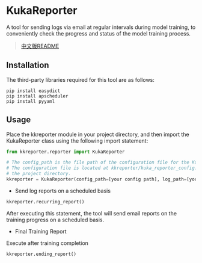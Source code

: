 # KukaReporter

A tool for sending logs via email at regular intervals during model training, to conveniently check the progress and status of the model training process.

> <a href="https://github.com/Kuroshika/KukaReporter/blob/master/README_ZH.md"> 中文版README</a>
## Installation
The third-party libraries required for this tool are as follows:
```shell
pip install easydict
pip install apscheduler
pip install pyyaml
```

## Usage
Place the kkreporter module in your project directory, and then import the KukaReporter class using the following import statement:
```python
from kkreporter.reporter import KukaReporter
```

```python
# The config_path is the file path of the configuration file for the KukaReporter class.
# The configuration file is located at kkreporter/kuka_reporter_config.yaml within 
# the project directory.
kkreporter = KukaReporter(config_path=[your config path], log_path=[your log path])
```
- Send log reports on a scheduled basis

```python
kkreporter.recurring_report()
```
After executing this statement, the tool will send email reports on the training progress on a scheduled basis.
- Final Training Report

Execute after training completion
```python
kkreporter.ending_report()
```



